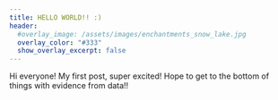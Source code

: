 ```yaml
---
title: HELLO WORLD!! :)
header:
  #overlay_image: /assets/images/enchantments_snow_lake.jpg
  overlay_color: "#333"
  show_overlay_excerpt: false
---
```


Hi everyone! My first post, super excited!
Hope to get to the bottom of things with evidence from data!!
